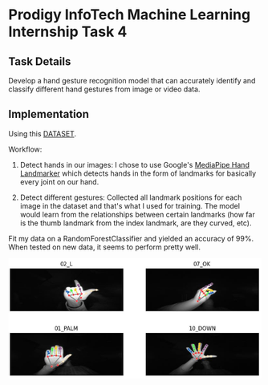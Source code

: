 # Prodigy InfoTech Machine Learning Internship Task 4

## **Task Details**

Develop a hand gesture recognition model that can accurately identify and classify different hand gestures from image or video data.

## **Implementation**

Using this [DATASET](https://www.kaggle.com/datasets/gti-upm/leapgestrecog).

Workflow:

1. Detect hands in our images: I chose to use Google's [MediaPipe Hand Landmarker](https://developers.google.com/mediapipe/solutions/vision/hand_landmarker) which detects hands in the form of landmarks for basically every joint on our hand.

2. Detect different gestures: Collected all landmark positions for each image in the dataset and that's what I used for training. The model would learn from the relationships between certain landmarks (how far is the thumb landmark from the index landmark, are they curved, etc).

Fit my data on a RandomForestClassifier and yielded an accuracy of 99%. When tested on new data, it seems to perform pretty well.
<br>

![Predicitons](predictions.jpg)
